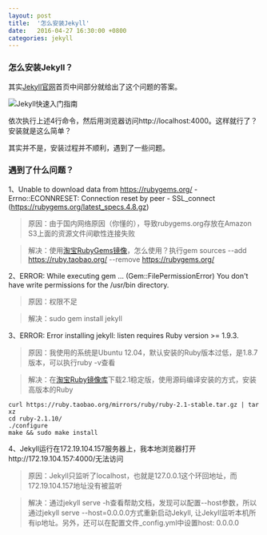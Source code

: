 ```yaml
---
layout: post
title:  '怎么安装Jekyll'
date:   2016-04-27 16:30:00 +0800
categories: jekyll
---
```

### 怎么安装Jekyll？

其实[Jekyll官网][Jekyll官网]首页中间部分就给出了这个问题的答案。

![Jekyll快速入门指南][Jekyll快速入门指南]

依次执行上述4行命令，然后用浏览器访问http://localhost:4000。这样就行了？安装就是这么简单？

其实并不是，安装过程并不顺利，遇到了一些问题。

### 遇到了什么问题？

1、Unable to download data from https://rubygems.org/ - Errno::ECONNRESET: Connection reset by peer - SSL_connect (https://rubygems.org/latest_specs.4.8.gz)

> 原因：由于国内网络原因（你懂的），导致rubygems.org存放在Amazon S3上面的资源文件间歇性连接失败

> 解决：使用[淘宝RubyGems镜像][淘宝RubyGems镜像]，怎么使用？执行gem sources --add https://ruby.taobao.org/ --remove https://rubygems.org/  

2、ERROR:  While executing gem ... (Gem::FilePermissionError)
    You don't have write permissions for the /usr/bin directory.

> 原因：权限不足

> 解决：sudo gem install jekyll

3、ERROR:  Error installing jekyll:
        listen requires Ruby version >= 1.9.3.
        
> 原因：我使用的系统是Ubuntu 12.04，默认安装的Ruby版本过低，是1.8.7版本，可以执行ruby -v查看

> 解决：在[淘宝Ruby镜像库][淘宝Ruby镜像库]下载2.1稳定版，使用源码编译安装的方式，安装高版本的Ruby 

    curl https://ruby.taobao.org/mirrors/ruby/ruby-2.1-stable.tar.gz | tar xz
    cd ruby-2.1.10/
    ./configure
    make && sudo make install

4、Jekyll运行在172.19.104.157服务器上，我本地浏览器打开http://172.19.104.157:4000/无法访问

> 原因：Jekyll只监听了localhost，也就是127.0.0.1这个环回地址，而172.19.104.157地址没有被监听

> 解决：通过jekyll serve -h查看帮助文档，发现可以配置--host参数，所以通过jekyll serve --host=0.0.0.0方式重新启动Jekyll, 让Jekyll监听本机所有ip地址。另外，还可以在配置文件_config.yml中设置host: 0.0.0.0

[Jekyll官网]: https://jekyllrb.com/
[淘宝RubyGems镜像]: https://ruby.taobao.org/
[淘宝Ruby镜像库]: https://ruby.taobao.org/mirrors/ruby/

[Jekyll快速入门指南]: http://7xtisb.com2.z0.glb.clouddn.com/images/howtoinstalljekyll/quickstart.jpg